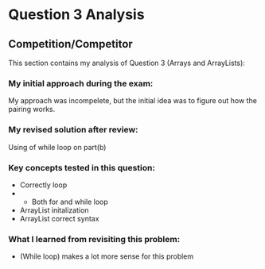 # Question 3 Analysis

## Competition/Competitor

This section contains my analysis of Question 3 (Arrays and ArrayLists):

### My initial approach during the exam:

My approach was incompelete, but the initial idea was to figure out how the pairing works.

### My revised solution after review:

Using of while loop on part(b)

### Key concepts tested in this question:

* Correctly loop
* * Both for and while loop
* ArrayList initalization
* ArrayList correct syntax

### What I learned from revisiting this problem:

* (While loop) makes a lot more sense for this problem

